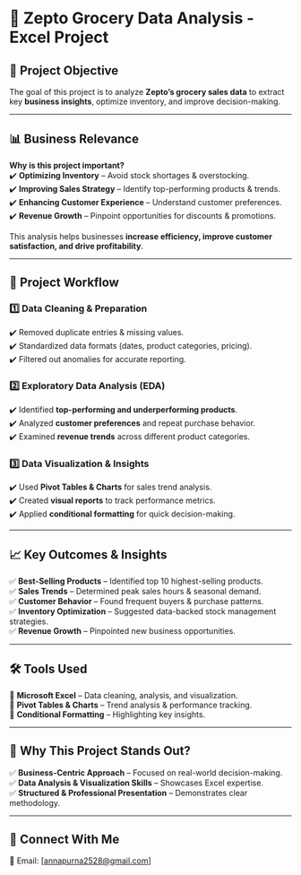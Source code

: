 # 🛒 Zepto Grocery Data Analysis - Excel Project  

## 📌 Project Objective  
The goal of this project is to analyze **Zepto’s grocery sales data** to extract key **business insights**, optimize inventory, and improve decision-making.  

---

## 📊 Business Relevance  
**Why is this project important?**  
✔️ **Optimizing Inventory** – Avoid stock shortages & overstocking.  
✔️ **Improving Sales Strategy** – Identify top-performing products & trends.  
✔️ **Enhancing Customer Experience** – Understand customer preferences.  
✔️ **Revenue Growth** – Pinpoint opportunities for discounts & promotions.  

This analysis helps businesses **increase efficiency, improve customer satisfaction, and drive profitability**.  

---

## 🔄 Project Workflow  

### **1️⃣ Data Cleaning & Preparation**  
✔️ Removed duplicate entries & missing values.  
✔️ Standardized data formats (dates, product categories, pricing).  
✔️ Filtered out anomalies for accurate reporting.  

### **2️⃣ Exploratory Data Analysis (EDA)**  
✔️ Identified **top-performing and underperforming products**.  
✔️ Analyzed **customer preferences** and repeat purchase behavior.  
✔️ Examined **revenue trends** across different product categories.  

### **3️⃣ Data Visualization & Insights**  
✔️ Used **Pivot Tables & Charts** for sales trend analysis.  
✔️ Created **visual reports** to track performance metrics.  
✔️ Applied **conditional formatting** for quick decision-making.  

---

## 📈 Key Outcomes & Insights  
✅ **Best-Selling Products** – Identified top 10 highest-selling products.  
✅ **Sales Trends** – Determined peak sales hours & seasonal demand.  
✅ **Customer Behavior** – Found frequent buyers & purchase patterns.  
✅ **Inventory Optimization** – Suggested data-backed stock management strategies.  
✅ **Revenue Growth** – Pinpointed new business opportunities.  

---

## 🛠️ Tools Used  
🔹 **Microsoft Excel** – Data cleaning, analysis, and visualization.  
🔹 **Pivot Tables & Charts** – Trend analysis & performance tracking.  
🔹 **Conditional Formatting** – Highlighting key insights.  

---

## 🚀 Why This Project Stands Out?  
✅ **Business-Centric Approach** – Focused on real-world decision-making.  
✅ **Data Analysis & Visualization Skills** – Showcases Excel expertise.  
✅ **Structured & Professional Presentation** – Demonstrates clear methodology.  

---

## 📩 Connect With Me  
📧 Email: [annapurna2528@gmail.com]
